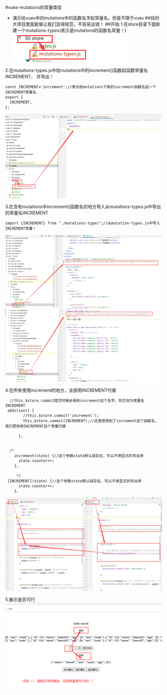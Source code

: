 #vuex-mutations的常量类型
* 演示给vuex中的mutations中的函数名字起常量名，但是不限于vuex
##目的
大项目里面能够让我们显得规范，不容易出错！
##开始
1.在store目录下面新建一个mutations-types(表示是mutations的函数名常量！)
![](./assets/tutorials-1603592276876.png)

2.在mutations-types.js中给mutations中的increment()函数起函数常量名INCREMENT，
并导出！
```vue
const INCREMENT='increment';//表示给mutations下面的increment函数名起一个INCREMENT常量名
export {
  INCREMENT,
};
```
![](./assets/tutorials-1603592668668.png)

3.在含有mutations中increment()函数名的地方导入从mutations-types.js中导出的常量名INCREMENT
```vue
import {INCREMENT} from "./mutations-types";//从mutation-types.js中导入INCREMENT常量！
```
![](./assets/tutorials-1603593218520.png)
![](./assets/tutorials-1603593387563.png)

4.在所有使用increment的地方，全部用INCREMENT代替
```vue
  //this.$store.commit提交时候会用到increment这个名字，将它改为常量名INCREMENT
 addition() {
        //this.$store.commit('increment');
        this.$store.commit(INCREMENT);//这里使用到了increment这个函数名，我们把他用INCREMENT这个常量代替

      },
      
```
```vue
  /*
    increment(state) {//这个参数state默认就存在，可以不用显式的写出来
      state.counter++;
    },

     */
 [INCREMENT](state) {//这个参数state默认就存在，可以不用显式的写出来
      state.counter++;
    },

```
![](./assets/tutorials-1603594338492.png)

5.展示是否可行
![](./assets/tutorials-1603594440400.png)
